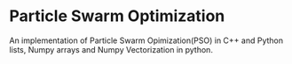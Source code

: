 # Particle Swarm Optimization
An implementation of Particle Swarm Opimization(PSO) in C++ and Python lists, Numpy arrays and Numpy Vectorization in python.
